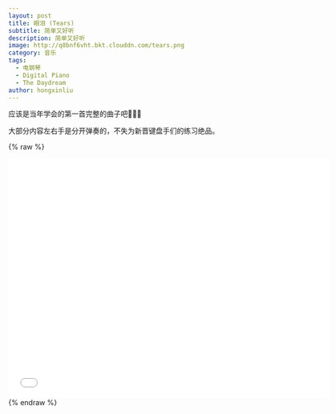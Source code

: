 ```yaml
---
layout: post
title: 眼泪 (Tears)
subtitle: 简单又好听
description: 简单又好听
image: http://q8bnf6vht.bkt.clouddn.com/tears.png
category: 音乐
tags:
  - 电钢琴
  - Digital Piano
  - The Daydream
author: hongxinliu
---
```


应该是当年学会的第一首完整的曲子吧🤔🤔🤔

大部分内容左右手是分开弹奏的，不失为新晋键盘手们的练习绝品。

{% raw %}
<div class="iframe-container">
  <iframe height="480" width="640" src="//player.bilibili.com/player.html?aid=89754314&cid=153282444&page=1" scrolling="no" border="0" frameborder="no" framespacing="0" allowfullscreen="true"> </iframe>
</div>
{% endraw %}
